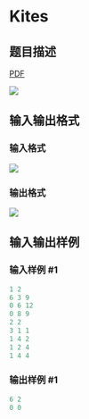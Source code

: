 # Kites

## 题目描述

[problemUrl]: https://uva.onlinejudge.org/index.php?option=com_onlinejudge&Itemid=8&category=871&page=show_problem&problem=5049

[PDF](https://uva.onlinejudge.org/external/131/p13138.pdf)

![](https://cdn.luogu.com.cn/upload/vjudge_pic/UVA13138/3689d3181df2400a1c7c6bc0eccfd045796bfc2d.png)

## 输入输出格式

### 输入格式

![](https://cdn.luogu.com.cn/upload/vjudge_pic/UVA13138/0955f129cc8409f19408045efcde76d0872bf03b.png)

### 输出格式

![](https://cdn.luogu.com.cn/upload/vjudge_pic/UVA13138/1b8ae57e0cfafb1d6a920779ee4e294f922328cd.png)

## 输入输出样例

### 输入样例 #1

```cpp
1 2
6 3 9
0 6 12
0 8 9
2 2
3 1 1
1 4 2
1 2 4
1 4 4
```


### 输出样例 #1

```cpp
6 2
0 0
```


